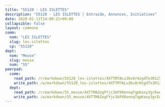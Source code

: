 ```yaml
---
title: "55120 - LES ISLETTES"
description: "55120 - LES ISLETTES | Entraide, Annonces, Initiatives"
date: 2020-01-11T14:09:21+09:00
collapsible: false
layout: commune
comm:
  nom: "LES ISLETTES"
  slug: les-islettes
  cp: "55120"
dept:
  nom: "Meuse"
  slug: meuse
  num: "55"
peerpad:
  comm:
    read_path: /r/markdown/55120_les-islettes/4XTTM7ALu3bv8rHzgdTe3R125TjEtJchEJZZcKkjt4LPkxpfG
    write_path: /w/markdown/55120_les-islettes/4XTTM7ALu3bv8rHzgdTe3R125TjEtJchEJZZcKkjt4LPkxpfG-K3TgV4HC8stVtkoxBq8Bz53bjNHBHbzh7HpapyWRxZHsguiMdXHzESswvB1jSoHkPMANMvzYJrrf6GTwHk89GEzTEwRvecYjQFivyNCXtzYUr2SxuRx84aDboYokiwamPDPT8wGS
  dept:
    read_path: /r/markdown/55_meuse/4XTTMAZogFYjc3kPXRennqTqpKaxy3grEwemFqg29rwkrPVit
    write_path: /w/markdown/55_meuse/4XTTMAZogFYjc3kPXRennqTqpKaxy3grEwemFqg29rwkrPVit-K3TgUKFK4U3KduRmUzLc9vHoSRQG77sF2Wbs3cyWXobZcgb6TfASJcGDPror5ZZanBF6Mpjeq1Ushd16Pu9ha9F7F38qzhQqES3b79Xt7LuU1tzmWNED66pWnroExmsHxWtFur2G
---
```


